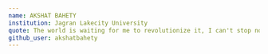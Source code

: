 ```yaml
---
name: AKSHAT BAHETY
institution: Jagran Lakecity University
quote: The world is waiting for me to revolutionize it, I can't stop now.
github_user: akshatbahety
---
```

